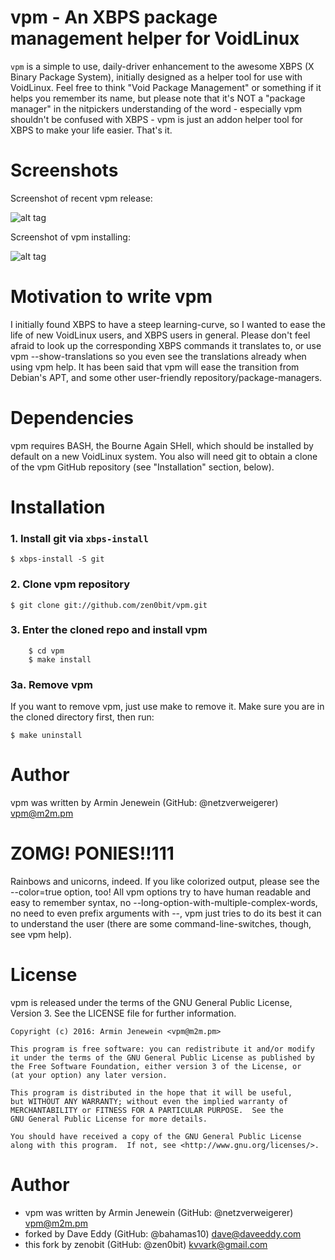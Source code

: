 # vpm - An XBPS package management helper for VoidLinux

`vpm` is a simple to use, daily-driver enhancement to the awesome XBPS (X Binary
Package System), initially designed as a helper tool for use with VoidLinux.
Feel free to think "Void Package Management" or something if it helps you
remember its name, but please note that it's NOT a "package manager" in the
nitpickers understanding of the word - especially vpm shouldn't be confused with
XBPS - vpm is just an addon helper tool for XBPS to make your life easier.
That's it.

# Screenshots

Screenshot of recent vpm release:

![alt tag](https://raw.githubusercontent.com/zen0bit/vpm/master/screenshots/vpm.png)

Screenshot of vpm installing:

![alt tag](https://raw.githubusercontent.com/zen0bit/vpm/master/screenshots/vpm2.png)

# Motivation to write vpm

I initially found XBPS to have a steep learning-curve, so I wanted to ease the
life of new VoidLinux users, and XBPS users in general. Please don't feel afraid
to look up the corresponding XBPS commands it translates to, or use vpm
--show-translations so you even see the translations already when using vpm
help. It has been said that vpm will ease the transition from Debian's APT, and
some other user-friendly repository/package-managers.

# Dependencies

vpm requires BASH, the Bourne Again SHell, which should be installed by default
on a new VoidLinux system. You also will need git to obtain a clone of the vpm
GitHub repository (see "Installation" section, below).

# Installation

### 1. Install git via `xbps-install`

    $ xbps-install -S git

### 2. Clone vpm repository

    $ git clone git://github.com/zen0bit/vpm.git

### 3. Enter the cloned repo and install vpm

        $ cd vpm
        $ make install
        
### 3a. Remove vpm

If you want to remove vpm, just use make to remove it. Make sure you are in the cloned directory first, then run:

    $ make uninstall

# Author
vpm was written by Armin Jenewein (GitHub: @netzverweigerer) <vpm@m2m.pm>

# ZOMG! PONIES!!111

Rainbows and unicorns, indeed. If you like colorized output, please see the
--color=true option, too! All vpm options try to have human readable and easy to
remember syntax, no --long-option-with-multiple-complex-words, no need to even
prefix arguments with --, vpm just tries to do its best it can to understand the
user (there are some command-line-switches, though, see vpm help).

# License

vpm is released under the terms of the GNU General Public License,
Version 3. See the LICENSE file for further information.

```
Copyright (c) 2016: Armin Jenewein <vpm@m2m.pm>

This program is free software: you can redistribute it and/or modify
it under the terms of the GNU General Public License as published by
the Free Software Foundation, either version 3 of the License, or
(at your option) any later version.

This program is distributed in the hope that it will be useful,
but WITHOUT ANY WARRANTY; without even the implied warranty of
MERCHANTABILITY or FITNESS FOR A PARTICULAR PURPOSE.  See the
GNU General Public License for more details.

You should have received a copy of the GNU General Public License
along with this program.  If not, see <http://www.gnu.org/licenses/>.
```

# Author

- vpm was written by Armin Jenewein (GitHub: @netzverweigerer) <vpm@m2m.pm>
- forked by Dave Eddy (GitHub: @bahamas10) <dave@daveeddy.com>
- this fork by zenobit (GitHub: @zen0bit) <kvvark@gmail.com>
